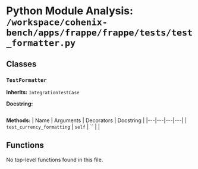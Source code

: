 # Python Module Analysis: `/workspace/cohenix-bench/apps/frappe/frappe/tests/test_formatter.py`

## Classes

### `TestFormatter`
**Inherits:** `IntegrationTestCase`


**Docstring:**
```

```

**Methods:**
| Name | Arguments | Decorators | Docstring |
|---|---|---|---|
| `test_currency_formatting` | `self` | `` |  |





## Functions

No top-level functions found in this file.
